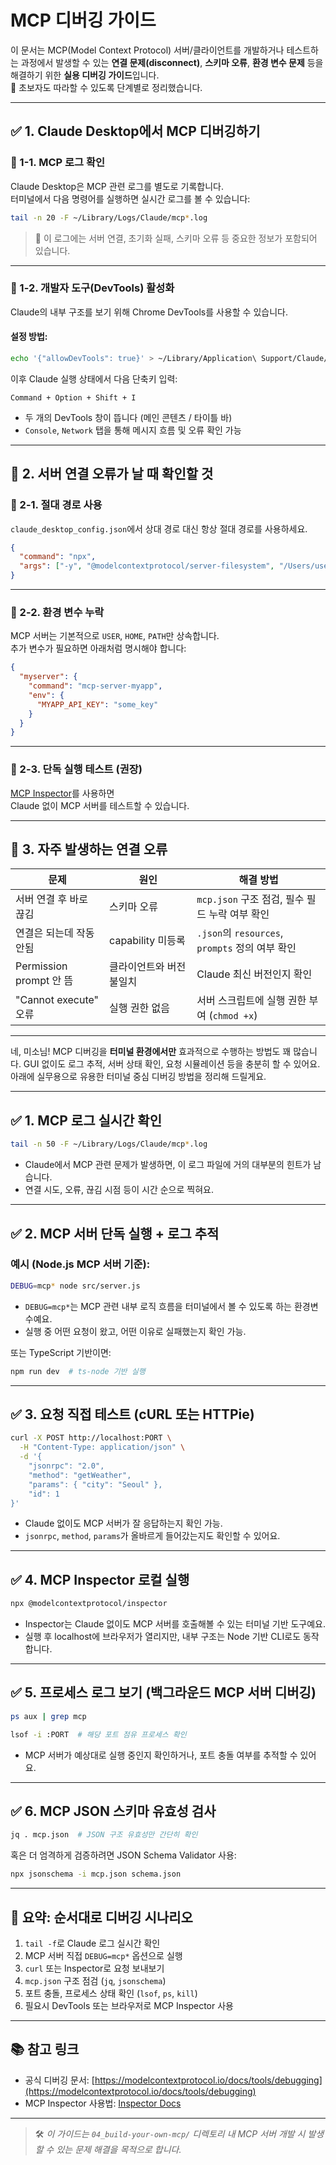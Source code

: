 # MCP 디버깅 가이드

이 문서는 MCP(Model Context Protocol) 서버/클라이언트를 개발하거나 테스트하는 과정에서 발생할 수 있는 **연결 문제(disconnect)**, **스키마 오류**, **환경 변수 문제** 등을 해결하기 위한 **실용 디버깅 가이드**입니다.  
🔧 초보자도 따라할 수 있도록 단계별로 정리했습니다.

---

## ✅ 1. Claude Desktop에서 MCP 디버깅하기

### 📍 1-1. MCP 로그 확인

Claude Desktop은 MCP 관련 로그를 별도로 기록합니다.  
터미널에서 다음 명령어를 실행하면 실시간 로그를 볼 수 있습니다:

```bash
tail -n 20 -F ~/Library/Logs/Claude/mcp*.log
```

> 📝 이 로그에는 서버 연결, 초기화 실패, 스키마 오류 등 중요한 정보가 포함되어 있습니다.

---

### 🧰 1-2. 개발자 도구(DevTools) 활성화

Claude의 내부 구조를 보기 위해 Chrome DevTools를 사용할 수 있습니다.

#### 설정 방법:

```bash
echo '{"allowDevTools": true}' > ~/Library/Application\ Support/Claude/developer_settings.json
```

이후 Claude 실행 상태에서 다음 단축키 입력:

```
Command + Option + Shift + I
```

- 두 개의 DevTools 창이 뜹니다 (메인 콘텐츠 / 타이틀 바)
- `Console`, `Network` 탭을 통해 메시지 흐름 및 오류 확인 가능

---

## 🚦 2. 서버 연결 오류가 날 때 확인할 것

### 🧱 2-1. 절대 경로 사용

`claude_desktop_config.json`에서 상대 경로 대신 항상 절대 경로를 사용하세요.

```json
{
  "command": "npx",
  "args": ["-y", "@modelcontextprotocol/server-filesystem", "/Users/username/data"]
}
```

---

### 🔐 2-2. 환경 변수 누락

MCP 서버는 기본적으로 `USER`, `HOME`, `PATH`만 상속합니다.  
추가 변수가 필요하면 아래처럼 명시해야 합니다:

```json
{
  "myserver": {
    "command": "mcp-server-myapp",
    "env": {
      "MYAPP_API_KEY": "some_key"
    }
  }
}
```

---

### 🧪 2-3. 단독 실행 테스트 (권장)

[MCP Inspector](https://modelcontextprotocol.io/docs/tools/inspector)를 사용하면  
Claude 없이 MCP 서버를 테스트할 수 있습니다.

---

## 📌 3. 자주 발생하는 연결 오류

| 문제 | 원인 | 해결 방법 |
|------|------|-----------|
| 서버 연결 후 바로 끊김 | 스키마 오류 | `mcp.json` 구조 점검, 필수 필드 누락 여부 확인 |
| 연결은 되는데 작동 안됨 | capability 미등록 | `.json`의 `resources`, `prompts` 정의 여부 확인 |
| Permission prompt 안 뜸 | 클라이언트와 버전 불일치 | Claude 최신 버전인지 확인 |
| "Cannot execute" 오류 | 실행 권한 없음 | 서버 스크립트에 실행 권한 부여 (`chmod +x`) |





---
네, 미소님! MCP 디버깅을 **터미널 환경에서만** 효과적으로 수행하는 방법도 꽤 많습니다. GUI 없이도 로그 추적, 서버 상태 확인, 요청 시뮬레이션 등을 충분히 할 수 있어요. 아래에 실무용으로 유용한 터미널 중심 디버깅 방법을 정리해 드릴게요.  

---

## ✅ 1. MCP 로그 실시간 확인

```bash
tail -n 50 -F ~/Library/Logs/Claude/mcp*.log
```

- Claude에서 MCP 관련 문제가 발생하면, 이 로그 파일에 거의 대부분의 힌트가 남습니다.
- 연결 시도, 오류, 끊김 시점 등이 시간 순으로 찍혀요.

---

## ✅ 2. MCP 서버 단독 실행 + 로그 추적

### 예시 (Node.js MCP 서버 기준):

```bash
DEBUG=mcp* node src/server.js
```

- `DEBUG=mcp*`는 MCP 관련 내부 로직 흐름을 터미널에서 볼 수 있도록 하는 환경변수예요.
- 실행 중 어떤 요청이 왔고, 어떤 이유로 실패했는지 확인 가능.

또는 TypeScript 기반이면:

```bash
npm run dev  # ts-node 기반 실행
```

---

## ✅ 3. 요청 직접 테스트 (cURL 또는 HTTPie)

```bash
curl -X POST http://localhost:PORT \
  -H "Content-Type: application/json" \
  -d '{
    "jsonrpc": "2.0",
    "method": "getWeather",
    "params": { "city": "Seoul" },
    "id": 1
}'
```

- Claude 없이도 MCP 서버가 잘 응답하는지 확인 가능.
- `jsonrpc`, `method`, `params`가 올바르게 들어갔는지도 확인할 수 있어요.

---

## ✅ 4. MCP Inspector 로컬 실행

```bash
npx @modelcontextprotocol/inspector
```

- Inspector는 Claude 없이도 MCP 서버를 호출해볼 수 있는 터미널 기반 도구예요.
- 실행 후 localhost에 브라우저가 열리지만, 내부 구조는 Node 기반 CLI로도 동작합니다.

---

## ✅ 5. 프로세스 로그 보기 (백그라운드 MCP 서버 디버깅)

```bash
ps aux | grep mcp
```

```bash
lsof -i :PORT  # 해당 포트 점유 프로세스 확인
```

- MCP 서버가 예상대로 실행 중인지 확인하거나, 포트 충돌 여부를 추적할 수 있어요.

---

## ✅ 6. MCP JSON 스키마 유효성 검사

```bash
jq . mcp.json  # JSON 구조 유효성만 간단히 확인
```

혹은 더 엄격하게 검증하려면 JSON Schema Validator 사용:

```bash
npx jsonschema -i mcp.json schema.json
```

---

## 🔄 요약: 순서대로 디버깅 시나리오

1. `tail -f`로 Claude 로그 실시간 확인
2. MCP 서버 직접 `DEBUG=mcp*` 옵션으로 실행
3. `curl` 또는 Inspector로 요청 보내보기
4. `mcp.json` 구조 점검 (`jq`, `jsonschema`)
5. 포트 충돌, 프로세스 상태 확인 (`lsof`, `ps`, `kill`)
6. 필요시 DevTools 또는 브라우저로 MCP Inspector 사용

---



## 📚 참고 링크

- 공식 디버깅 문서: [https://modelcontextprotocol.io/docs/tools/debugging](https://modelcontextprotocol.io/docs/tools/debugging)
- MCP Inspector 사용법: [Inspector Docs](https://modelcontextprotocol.io/docs/tools/inspector)

---

> 🛠️ *이 가이드는 `04_build-your-own-mcp/` 디렉토리 내 MCP 서버 개발 시 발생할 수 있는 문제 해결을 목적으로 합니다.*



